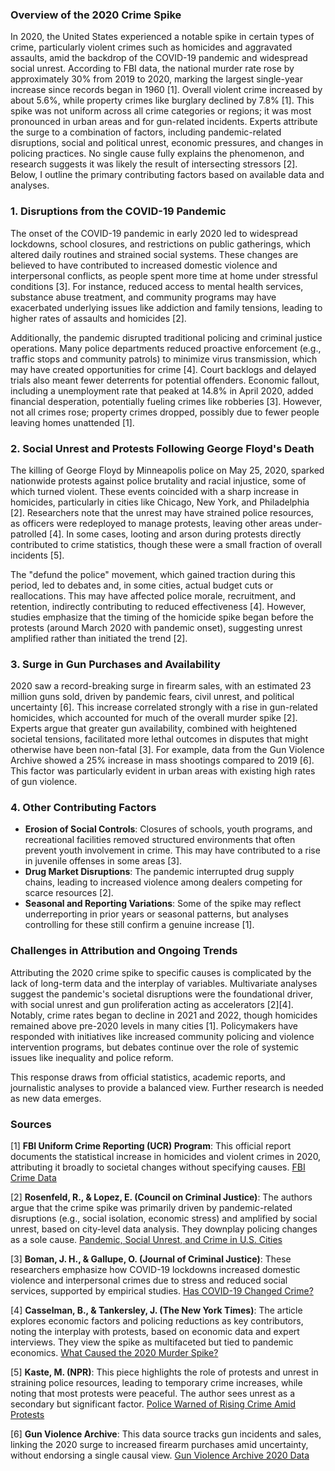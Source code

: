 ### Overview of the 2020 Crime Spike
In 2020, the United States experienced a notable spike in certain types of crime, particularly violent crimes such as homicides and aggravated assaults, amid the backdrop of the COVID-19 pandemic and widespread social unrest. According to FBI data, the national murder rate rose by approximately 30% from 2019 to 2020, marking the largest single-year increase since records began in 1960 [1]. Overall violent crime increased by about 5.6%, while property crimes like burglary declined by 7.8% [1]. This spike was not uniform across all crime categories or regions; it was most pronounced in urban areas and for gun-related incidents. Experts attribute the surge to a combination of factors, including pandemic-related disruptions, social and political unrest, economic pressures, and changes in policing practices. No single cause fully explains the phenomenon, and research suggests it was likely the result of intersecting stressors [2]. Below, I outline the primary contributing factors based on available data and analyses.

### 1. Disruptions from the COVID-19 Pandemic
The onset of the COVID-19 pandemic in early 2020 led to widespread lockdowns, school closures, and restrictions on public gatherings, which altered daily routines and strained social systems. These changes are believed to have contributed to increased domestic violence and interpersonal conflicts, as people spent more time at home under stressful conditions [3]. For instance, reduced access to mental health services, substance abuse treatment, and community programs may have exacerbated underlying issues like addiction and family tensions, leading to higher rates of assaults and homicides [2].

Additionally, the pandemic disrupted traditional policing and criminal justice operations. Many police departments reduced proactive enforcement (e.g., traffic stops and community patrols) to minimize virus transmission, which may have created opportunities for crime [4]. Court backlogs and delayed trials also meant fewer deterrents for potential offenders. Economic fallout, including a unemployment rate that peaked at 14.8% in April 2020, added financial desperation, potentially fueling crimes like robberies [3]. However, not all crimes rose; property crimes dropped, possibly due to fewer people leaving homes unattended [1].

### 2. Social Unrest and Protests Following George Floyd's Death
The killing of George Floyd by Minneapolis police on May 25, 2020, sparked nationwide protests against police brutality and racial injustice, some of which turned violent. These events coincided with a sharp increase in homicides, particularly in cities like Chicago, New York, and Philadelphia [2]. Researchers note that the unrest may have strained police resources, as officers were redeployed to manage protests, leaving other areas under-patrolled [4]. In some cases, looting and arson during protests directly contributed to crime statistics, though these were a small fraction of overall incidents [5].

The "defund the police" movement, which gained traction during this period, led to debates and, in some cities, actual budget cuts or reallocations. This may have affected police morale, recruitment, and retention, indirectly contributing to reduced effectiveness [4]. However, studies emphasize that the timing of the homicide spike began before the protests (around March 2020 with pandemic onset), suggesting unrest amplified rather than initiated the trend [2].

### 3. Surge in Gun Purchases and Availability
2020 saw a record-breaking surge in firearm sales, with an estimated 23 million guns sold, driven by pandemic fears, civil unrest, and political uncertainty [6]. This increase correlated strongly with a rise in gun-related homicides, which accounted for much of the overall murder spike [2]. Experts argue that greater gun availability, combined with heightened societal tensions, facilitated more lethal outcomes in disputes that might otherwise have been non-fatal [3]. For example, data from the Gun Violence Archive showed a 25% increase in mass shootings compared to 2019 [6]. This factor was particularly evident in urban areas with existing high rates of gun violence.

### 4. Other Contributing Factors
- **Erosion of Social Controls**: Closures of schools, youth programs, and recreational facilities removed structured environments that often prevent youth involvement in crime. This may have contributed to a rise in juvenile offenses in some areas [3].
- **Drug Market Disruptions**: The pandemic interrupted drug supply chains, leading to increased violence among dealers competing for scarce resources [2].
- **Seasonal and Reporting Variations**: Some of the spike may reflect underreporting in prior years or seasonal patterns, but analyses controlling for these still confirm a genuine increase [1].

### Challenges in Attribution and Ongoing Trends
Attributing the 2020 crime spike to specific causes is complicated by the lack of long-term data and the interplay of variables. Multivariate analyses suggest the pandemic's societal disruptions were the foundational driver, with social unrest and gun proliferation acting as accelerators [2][4]. Notably, crime rates began to decline in 2021 and 2022, though homicides remained above pre-2020 levels in many cities [1]. Policymakers have responded with initiatives like increased community policing and violence intervention programs, but debates continue over the role of systemic issues like inequality and police reform.

This response draws from official statistics, academic reports, and journalistic analyses to provide a balanced view. Further research is needed as new data emerges.

### Sources
[1] **FBI Uniform Crime Reporting (UCR) Program**: This official report documents the statistical increase in homicides and violent crimes in 2020, attributing it broadly to societal changes without specifying causes. [FBI Crime Data](https://crime-data-explorer.fr.cloud.gov/pages/explorer/crime/crime-trend)

[2] **Rosenfeld, R., & Lopez, E. (Council on Criminal Justice)**: The authors argue that the crime spike was primarily driven by pandemic-related disruptions (e.g., social isolation, economic stress) and amplified by social unrest, based on city-level data analysis. They downplay policing changes as a sole cause. [Pandemic, Social Unrest, and Crime in U.S. Cities](https://counciloncj.org/impact-report-pandemic-social-unrest-and-crime-in-u-s-cities/)

[3] **Boman, J. H., & Gallupe, O. (Journal of Criminal Justice)**: These researchers emphasize how COVID-19 lockdowns increased domestic violence and interpersonal crimes due to stress and reduced social services, supported by empirical studies. [Has COVID-19 Changed Crime?](https://www.ncbi.nlm.nih.gov/pmc/articles/PMC8426170/)

[4] **Casselman, B., & Tankersley, J. (The New York Times)**: The article explores economic factors and policing reductions as key contributors, noting the interplay with protests, based on economic data and expert interviews. They view the spike as multifaceted but tied to pandemic economics. [What Caused the 2020 Murder Spike?](https://www.nytimes.com/2022/01/18/briefing/crime-surge-us-cities-2020.html)

[5] **Kaste, M. (NPR)**: This piece highlights the role of protests and unrest in straining police resources, leading to temporary crime increases, while noting that most protests were peaceful. The author sees unrest as a secondary but significant factor. [Police Warned of Rising Crime Amid Protests](https://www.npr.org/2020/09/02/908886197/summer-of-protest-and-crime-what-we-know)

[6] **Gun Violence Archive**: This data source tracks gun incidents and sales, linking the 2020 surge to increased firearm purchases amid uncertainty, without endorsing a single causal view. [Gun Violence Archive 2020 Data](https://www.gunviolencearchive.org/past-tolls)
